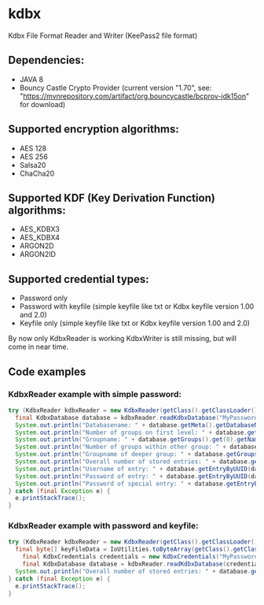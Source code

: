 # kdbx
Kdbx File Format Reader and Writer (KeePass2 file format)

## Dependencies:
- JAVA 8
- Bouncy Castle Crypto Provider
    (current version "1.70", see: "https://mvnrepository.com/artifact/org.bouncycastle/bcprov-jdk15on" for download)

## Supported encryption algorithms:
- AES 128
- AES 256
- Salsa20
- ChaCha20

## Supported KDF (Key Derivation Function) algorithms:
- AES_KDBX3
- AES_KDBX4
- ARGON2D
- ARGON2ID

## Supported credential types:
- Password only
- Password with keyfile (simple keyfile like txt or Kdbx keyfile version 1.00 and 2.0)
- Keyfile only (simple keyfile like txt or Kdbx keyfile version 1.00 and 2.0)

By now only KdbxReader is working
KdbxWriter is still missing, but will come in near time.

## Code examples
### KdbxReader example with simple password:
```java
try (KdbxReader kdbxReader = new KdbxReader(getClass().getClassLoader().getResourceAsStream("MyKeePassDatabase.kdbx"))) {
  final KdbxDatabase database = kdbxReader.readKdbxDatabase("MyPassword".toCharArray());
  System.out.println("Databasename: " + database.getMeta().getDatabaseName()));
  System.out.println("Number of groups on first level: " + database.getGroups().size());
  System.out.println("Groupname: " + database.getGroups().get(0).getName());
  System.out.println("Number of groups within other group: " + database.getGroups().get(0).getGroups().size());
  System.out.println("Groupname of deeper group: " + database.getGroups().get(0).getGroups().get(0).getName());
  System.out.println("Overall number of stored entries: " + database.getAllEntries().size());
  System.out.println("Username of entry: " + database.getEntryByUUID(database.getGroups().get(0).getEntries().get(0)).getUsername());
  System.out.println("Password of entry: " + database.getEntryByUUID(database.getGroups().get(0).getEntries().get(0)).getPassword());
  System.out.println("Password of special entry: " + database.getEntryByUUID(KdbxUUID.fromHex("FE30E9479289424F81439234970F59AA")).getPassword());
} catch (final Exception e) {
  e.printStackTrace();
}
```

### KdbxReader example with password and keyfile:
```java
try (KdbxReader kdbxReader = new KdbxReader(getClass().getClassLoader().getResourceAsStream("MyKeePassDatabase.kdbx"))) {
  final byte[] keyFileData = IoUtilities.toByteArray(getClass().getClassLoader().getResourceAsStream("MyKeePassKeyFile.keyx"));
	final KdbxCredentials credentials = new KdbxCredentials("MyPassword".toCharArray(), keyFileData);
	final KdbxDatabase database = kdbxReader.readKdbxDatabase(credentials);
  System.out.println("Overall number of stored entries: " + database.getAllEntries().size());
} catch (final Exception e) {
  e.printStackTrace();
}
```
